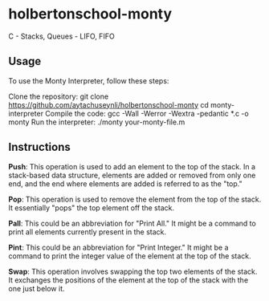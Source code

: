 # holbertonschool-monty
C - Stacks, Queues - LIFO, FIFO

## Usage
To use the Monty Interpreter, follow these steps:

Clone the repository:
git clone https://github.com/aytachuseynli/holbertonschool-monty
cd monty-interpreter
Compile the code:
gcc -Wall -Werror -Wextra -pedantic *.c -o monty
Run the interpreter:
./monty your-monty-file.m


## Instructions
**Push**: This operation is used to add an element to the top of the stack. In a stack-based data structure, elements are added or removed from only one end, and the end where elements are added is referred to as the "top."

**Pop**: This operation is used to remove the element from the top of the stack. It essentially "pops" the top element off the stack.

**Pall**: This could be an abbreviation for "Print All." It might be a command to print all elements currently present in the stack.

**Pint**: This could be an abbreviation for "Print Integer." It might be a command to print the integer value of the element at the top of the stack.

**Swap**: This operation involves swapping the top two elements of the stack. It exchanges the positions of the element at the top of the stack with the one just below it.
